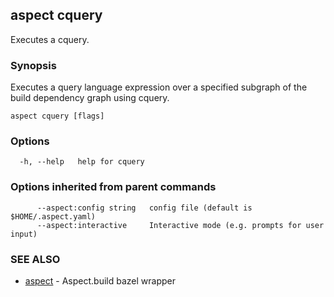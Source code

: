 ## aspect cquery

Executes a cquery.

### Synopsis

Executes a query language expression over a specified subgraph of the build dependency graph using cquery.

```
aspect cquery [flags]
```

### Options

```
  -h, --help   help for cquery
```

### Options inherited from parent commands

```
      --aspect:config string   config file (default is $HOME/.aspect.yaml)
      --aspect:interactive     Interactive mode (e.g. prompts for user input)
```

### SEE ALSO

* [aspect](aspect.md)	 - Aspect.build bazel wrapper

